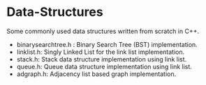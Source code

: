 # Data-Structures
Some commonly used data structures written from scratch in C++.

* binarysearchtree.h : Binary Search Tree (BST) implementation.
* linklist.h: Singly Linked List for the link list implementation.
* stack.h: Stack data structure implementation using link list.
* queue.h: Queue data structure implementation using link list.
* adgraph.h: Adjacency list based graph implementation.  